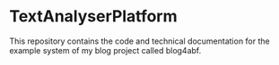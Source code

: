 # TextAnalyserPlatform
This repository contains the code and technical documentation for the example system of my blog project called blog4abf.

